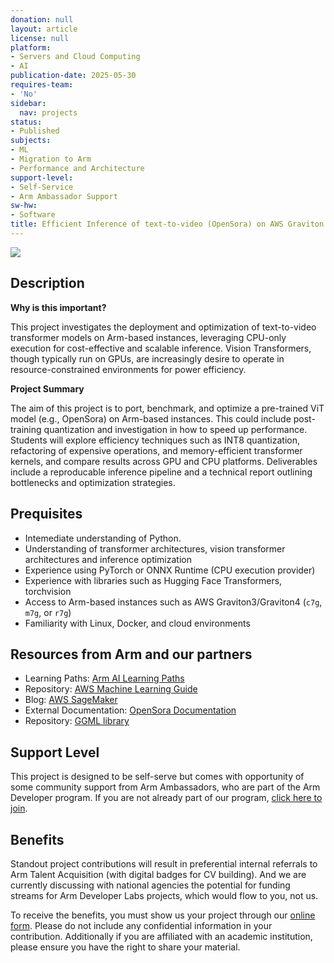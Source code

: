 ```yaml
---
donation: null
layout: article
license: null
platform:
- Servers and Cloud Computing
- AI
publication-date: 2025-05-30
requires-team:
- 'No'
sidebar:
  nav: projects
status:
- Published
subjects:
- ML
- Migration to Arm
- Performance and Architecture
support-level:
- Self-Service
- Arm Ambassador Support
sw-hw:
- Software
title: Efficient Inference of text-to-video (OpenSora) on AWS Graviton Instances
---
```


<img class="image image--xl" src="/Arm-Developer-Labs/images/opensora.png"/>

## Description

**Why is this important?**

This project investigates the deployment and optimization of text-to-video transformer models on Arm-based instances, leveraging CPU-only execution for cost-effective and scalable inference. Vision Transformers, though typically run on GPUs, are increasingly desire to operate in resource-constrained environments for power efficiency. 


**Project Summary**

The aim of this project is to port, benchmark, and optimize a pre-trained ViT model (e.g., OpenSora) on Arm-based instances. This could include post-training quantization and investigation in how to speed up performance. Students will explore efficiency techniques such as  INT8 quantization, refactoring of expensive operations, and memory-efficient transformer kernels, and compare results across GPU and CPU platforms. Deliverables include a reproducable inference pipeline and a technical report outlining bottlenecks and optimization strategies.

## Prequisites

- Intemediate understanding of Python.
- Understanding of transformer architectures, vision transformer architectures and inference optimization
- Experience using PyTorch or ONNX Runtime (CPU execution provider)
- Experience with libraries such as Hugging Face Transformers, torchvision
- Access to Arm-based instances such as AWS Graviton3/Graviton4 (`c7g`, `m7g`, or `r7g`)
- Familiarity with Linux, Docker, and cloud environments


## Resources from Arm and our partners


- Learning Paths: [Arm AI Learning Paths](https://learn.arm.com/tag/ml)
- Repository: [AWS Machine Learning Guide](https://github.com/aws/aws-graviton-getting-started/tree/main/machinelearning)
- Blog: [AWS SageMaker](https://aws.amazon.com/blogs/machine-learning/run-machine-learning-inference-workloads-on-aws-graviton-based-instances-with-amazon-sagemaker/)
- External Documentation: [OpenSora Documentation](https://github.com/hpcaitech/Open-Sora)
- Repository: [GGML library](https://github.com/ggml-org/ggml)


## Support Level

This project is designed to be self-serve but comes with opportunity of some community support from Arm Ambassadors, who are part of the Arm Developer program. If you are not already part of our program, [click here to join](https://www.arm.com/resources/developer-program?#register).

## Benefits 

Standout project contributions will result in preferential internal referrals to Arm Talent Acquisition (with digital badges for CV building).  And we are currently discussing with national agencies the potential for funding streams for Arm Developer Labs projects, which would flow to you, not us.

To receive the benefits, you must show us your project through our [online form](https://forms.office.com/e/VZnJQLeRhD). Please do not include any confidential information in your contribution. Additionally if you are affiliated with an academic institution, please ensure you have the right to share your material.